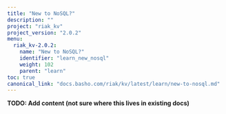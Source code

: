 ```yaml
---
title: "New to NoSQL?"
description: ""
project: "riak_kv"
project_version: "2.0.2"
menu:
  riak_kv-2.0.2:
    name: "New to NoSQL?"
    identifier: "learn_new_nosql"
    weight: 102
    parent: "learn"
toc: true
canonical_link: "docs.basho.com/riak/kv/latest/learn/new-to-nosql.md"
---
```


**TODO: Add content (not sure where this lives in existing docs)**
